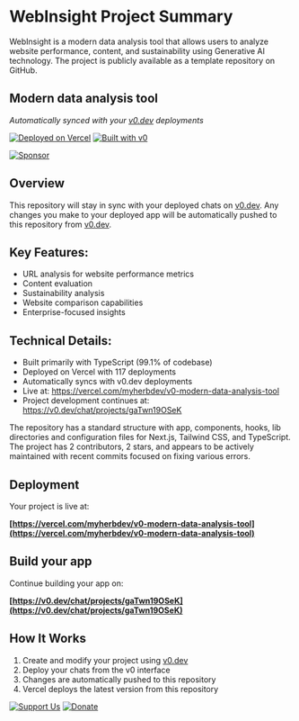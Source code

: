 # WebInsight Project Summary

WebInsight is a modern data analysis tool that allows users to analyze website performance, content, and sustainability using Generative AI technology. The project is publicly available as a template repository on GitHub.

## Modern data analysis tool

*Automatically synced with your [v0.dev](https://v0.dev) deployments*

[![Deployed on Vercel](https://img.shields.io/badge/Deployed%20on-Vercel-black?style=for-the-badge&logo=vercel)](https://vercel.com/myherbdev/v0-modern-data-analysis-tool)
[![Built with v0](https://img.shields.io/badge/Built%20with-v0.dev-black?style=for-the-badge)](https://v0.dev/chat/projects/gaTwn19OSeK)

[![Sponsor](https://img.shields.io/badge/Sponsor-myHerbDev-fff?style=flat&logo=githubsponsors&logoColor=EA4335&color=34A853)](https://github.com/sponsors/myHerbDev)

## Overview

This repository will stay in sync with your deployed chats on [v0.dev](https://v0.dev).
Any changes you make to your deployed app will be automatically pushed to this repository from [v0.dev](https://v0.dev).

## Key Features:
- URL analysis for website performance metrics
- Content evaluation
- Sustainability analysis
- Website comparison capabilities
- Enterprise-focused insights

## Technical Details:
- Built primarily with TypeScript (99.1% of codebase)
- Deployed on Vercel with 117 deployments
- Automatically syncs with v0.dev deployments
- Live at: https://vercel.com/myherbdev/v0-modern-data-analysis-tool
- Project development continues at: https://v0.dev/chat/projects/gaTwn19OSeK

The repository has a standard structure with app, components, hooks, lib directories and configuration files for Next.js, Tailwind CSS, and TypeScript. The project has 2 contributors, 2 stars, and appears to be actively maintained with recent commits focused on fixing various errors.

## Deployment

Your project is live at:

**[https://vercel.com/myherbdev/v0-modern-data-analysis-tool](https://vercel.com/myherbdev/v0-modern-data-analysis-tool)**

## Build your app

Continue building your app on:

**[https://v0.dev/chat/projects/gaTwn19OSeK](https://v0.dev/chat/projects/gaTwn19OSeK)**

## How It Works

1. Create and modify your project using [v0.dev](https://v0.dev)
2. Deploy your chats from the v0 interface
3. Changes are automatically pushed to this repository
4. Vercel deploys the latest version from this repository

[![Support Us](https://img.shields.io/badge/Support%20Us-34A853?style=for-the-badge&logo=githubsponsors&logoColor=fff)](https://github.com/sponsors/myHerbDev) [![Donate](https://img.shields.io/badge/Donate-4285F4?style=for-the-badge&logo=googlepay&logoColor=white)](https://github.com/sponsors/myHerbDev)
